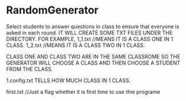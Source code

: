 # RandomGenerator
Select students to answer questions in class to ensure that everyone is asked in each round.
IT WILL CREATE SOME TXT FILES UNDER THE DIRECTORY.
FOR EXAMPLE,
1_1.txt //MEANS IT IS A CLASS ONE IN 1 CLASS.
1_2.txt //MEANS IT IS A CLASS TWO IN 1 CLASS.

CLASS ONE AND CLASS TWO ARE IN THE SAME CLASSROME
SO THE GENERATOR WILL CHOOSE A CLASS AND THEN CHOOSE A STUDENT FROM THE CLASS.

1.config.txt   TELLS HOW MUCH CLASS IN 1 CLASS.
       
first.txt //Just a flag   whether it is first time to use thie programe
